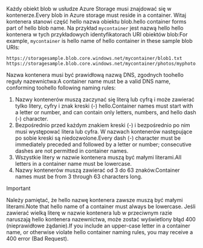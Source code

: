 <span data-ttu-id="a5ab7-101">Każdy obiekt blob w usłudze Azure Storage musi znajdować się w kontenerze.</span><span class="sxs-lookup"><span data-stu-id="a5ab7-101">Every blob in Azure storage must reside in a container.</span></span> <span data-ttu-id="a5ab7-102">Witaj kontenera stanowi część hello nazwa obiektu blob.</span><span class="sxs-lookup"><span data-stu-id="a5ab7-102">hello container forms part of hello blob name.</span></span> <span data-ttu-id="a5ab7-103">Na przykład `mycontainer` jest nazwą hello hello kontenera w tych przykładowych identyfikatorach URI obiektów blob:</span><span class="sxs-lookup"><span data-stu-id="a5ab7-103">For example, `mycontainer` is hello name of hello container in these sample blob URIs:</span></span>

    https://storagesample.blob.core.windows.net/mycontainer/blob1.txt
    https://storagesample.blob.core.windows.net/mycontainer/photos/myphoto.jpg

<span data-ttu-id="a5ab7-104">Nazwa kontenera musi być prawidłową nazwą DNS, zgodnych toohello reguły nazewnictwa:</span><span class="sxs-lookup"><span data-stu-id="a5ab7-104">A container name must be a valid DNS name, conforming toohello following naming rules:</span></span>

1. <span data-ttu-id="a5ab7-105">Nazwy kontenerów muszą zaczynać się literą lub cyfrą i może zawierać tylko litery, cyfry i znak kreski (-) hello.</span><span class="sxs-lookup"><span data-stu-id="a5ab7-105">Container names must start with a letter or number, and can contain only letters, numbers, and hello dash (-) character.</span></span>
2. <span data-ttu-id="a5ab7-106">Bezpośrednio przed każdym znakiem kreski (-) i bezpośrednio po nim musi występować litera lub cyfra. W nazwach kontenerów następujące po sobie kreski są niedozwolone.</span><span class="sxs-lookup"><span data-stu-id="a5ab7-106">Every dash (-) character must be immediately preceded and followed by a letter or number; consecutive dashes are not permitted in container names.</span></span>
3. <span data-ttu-id="a5ab7-107">Wszystkie litery w nazwie kontenera muszą być małymi literami.</span><span class="sxs-lookup"><span data-stu-id="a5ab7-107">All letters in a container name must be lowercase.</span></span>
4. <span data-ttu-id="a5ab7-108">Nazwy kontenerów muszą zawierać od 3 do 63 znaków.</span><span class="sxs-lookup"><span data-stu-id="a5ab7-108">Container names must be from 3 through 63 characters long.</span></span>

> [!IMPORTANT]
> <span data-ttu-id="a5ab7-109">Należy pamiętać, że hello nazwę kontenera zawsze muszą być małymi literami.</span><span class="sxs-lookup"><span data-stu-id="a5ab7-109">Note that hello name of a container must always be lowercase.</span></span> <span data-ttu-id="a5ab7-110">Jeśli zawierać wielką literę w nazwie kontenera lub w przeciwnym razie naruszają hello kontenera nazewnictwa, może zostać wyświetlony błąd 400 (nieprawidłowe żądanie).</span><span class="sxs-lookup"><span data-stu-id="a5ab7-110">If you include an upper-case letter in a container name, or otherwise violate hello container naming rules, you may receive a 400 error (Bad Request).</span></span> 
> 
> 

